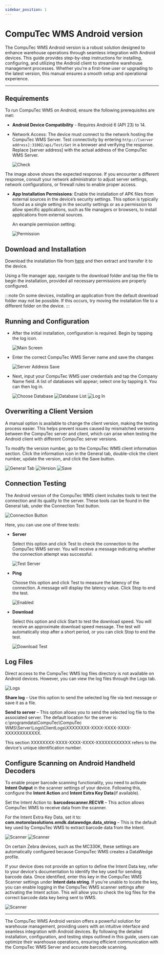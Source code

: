 ```yaml
---
sidebar_position: 1
---
```


# CompuTec WMS Android version

The CompuTec WMS Android version is a robust solution designed to enhance warehouse operations through seamless integration with Android devices. This guide provides step-by-step instructions for installing, configuring, and utilizing the Android client to streamline warehouse management processes. Whether you're a first-time user or upgrading to the latest version, this manual ensures a smooth setup and operational experience.

---

## Requirements

To run CompuTec WMS on Android, ensure the following prerequisites are met:

- **Android Device Compatibility** - Requires Android 6 (API 23) to 14.
- Network Access: The device must connect to the network hosting the CompuTec WMS Server. Test connectivity by entering `http://[server address]:31002/api/Test/Get` in a browser and verifying the response. Replace [server address] with the actual address of the CompuTec WMS Server.

    ![Check](./media/check-server-connection.webp)

The image above shows the expected response. If you encounter a different response, consult your network administrator to adjust server settings, network configurations, or firewall rules to enable proper access.

- **App Installation Permissions**: Enable the installation of APK files from external sources in the device’s security settings. This option is typically found as a single setting in the security settings or as a permission to allow specific applications, such as file managers or browsers, to install applications from external sources.
  
    An example permission setting:

    ![Permission](./media/permission.webp)


## Download and Installation

Download the installation file from [here](../../../releases/download.md) and then extract and transfer it to the device.

Using a file manager app, navigate to the download folder and tap the file to begin the installation, provided all necessary permissions are properly configured.

:::note
    On some devices, installing an application from the default download folder may not be possible. If this occurs, try moving the installation file to a different folder on the device.
:::

## Running and Configuration

- After the initial installation, configuration is required. Begin by tapping the log icon.

    ![Main Screen](./media/wms-androin-main-screen.webp)

- Enter the correct CompuTec WMS Server name and save the changes

    ![Server Address Save](./media/server-address-save.webp)

- Next, input your CompuTec WMS user credentials and tap the Company Name field. A list of databases will appear; select one by tapping it. You can then log in.

    ![Choose Database](./media/choose-database.webp) ![Database List](./media/database-list.webp) ![Log In](./media/log-in.webp)

## Overwriting a Client Version

A manual option is available to change the client version, making the testing process easier. This helps prevent issues caused by mismatched versions between the CompuTec server and client, which can arise when testing the Android client with different CompuTec server versions.

To modify the version number, go to the CompuTec WMS client information section. Click the information icon in the General tab, double-click the client number, update the version, and click the Save button.

![General Tab](./media/general-tab-info.webp) ![Version](./media/about-ct-client-1.webp) ![Save](./media/about-ct-client-2.webp)

## Connection Testing

The Android version of the CompuTec WMS client includes tools to test the connection and its quality to the server. These tools can be found in the General tab, under the Connection Test button.

![Connection Button](./media/connection-button.webp)

Here, you can use one of three tests:

- **Server**

    Select this option and click Test to check the connection to the CompuTec WMS server. You will receive a message indicating whether the connection attempt was successful.

    ![Test Server](./media/test-server.webp)
- **Ping**

    Choose this option and click Test to measure the latency of the connection. A message will display the latency value. Click Stop to end the test.

    ![Enabled](./media/test-ping.webp)
- **Download**

    Select this option and click Start to test the download speed. You will receive an approximate download speed message. The test will automatically stop after a short period, or you can click Stop to end the test.

    ![Download Test](./media/test-download.webp)

## Log Files

Direct access to the CompuTec WMS log files directory is not available on Android devices. However, you can view the log files through the Logs tab.

![Logs](./media/logs-tab.webp)

**Share log** – Use this option to send the selected log file via text message or save it as a file.

**Send to server** – This option allows you to send the selected log file to the associated server. The default location for the server is: c:\programdata\CompuTec\CompuTec WMS\Server\Logs\ClientLogs\XXXXXXXX-XXXX-XXXX-XXXX-XXXXXXXXXXXX.

This section XXXXXXXX-XXXX-XXXX-XXXX-XXXXXXXXXXXX refers to the device's unique identification number.

## Configure Scanning on Android Handheld Decoders

To enable proper barcode scanning functionality, you need to activate **Intent Output** in the scanner settings of your device. Following this, configure the **Intent Action** and **Intent Extra Key Data**(if available).

Set the Intent Action to: **barcodescanner.RECVR** – This action allows CompuTec WMS to receive data from the scanner.

For the Intent Extra Key Data, set it to: **com.motorolasolutions.emdk.datawedge.data_string** – This is the default key used by CompuTec WMS to extract barcode data from the Intent.

![Scanner](./media/android-scanner-01.webp) ![Scanner](./media/android-scanner-02.webp)

On certain Zebra devices, such as the MC330K, these settings are automatically configured because CompuTec WMS creates a DataWedge profile.

If your device does not provide an option to define the Intent Data key, refer to your device's documentation to identify the key used for sending barcode data. Once identified, enter this key in the CompuTec WMS Scanner settings under **Intent data string**. If you're unable to locate the key, you can enable logging in the CompuTec WMS scanner settings after activating the Intent action. This will allow you to check the log files for the correct barcode data key being sent to WMS.

![Scanner](./media/android-scanner-03.webp)

---
The CompuTec WMS Android version offers a powerful solution for warehouse management, providing users with an intuitive interface and seamless integration with Android devices. By following the detailed installation, configuration, and testing steps outlined in this guide, users can optimize their warehouse operations, ensuring efficient communication with the CompuTec WMS Server and accurate barcode scanning.

